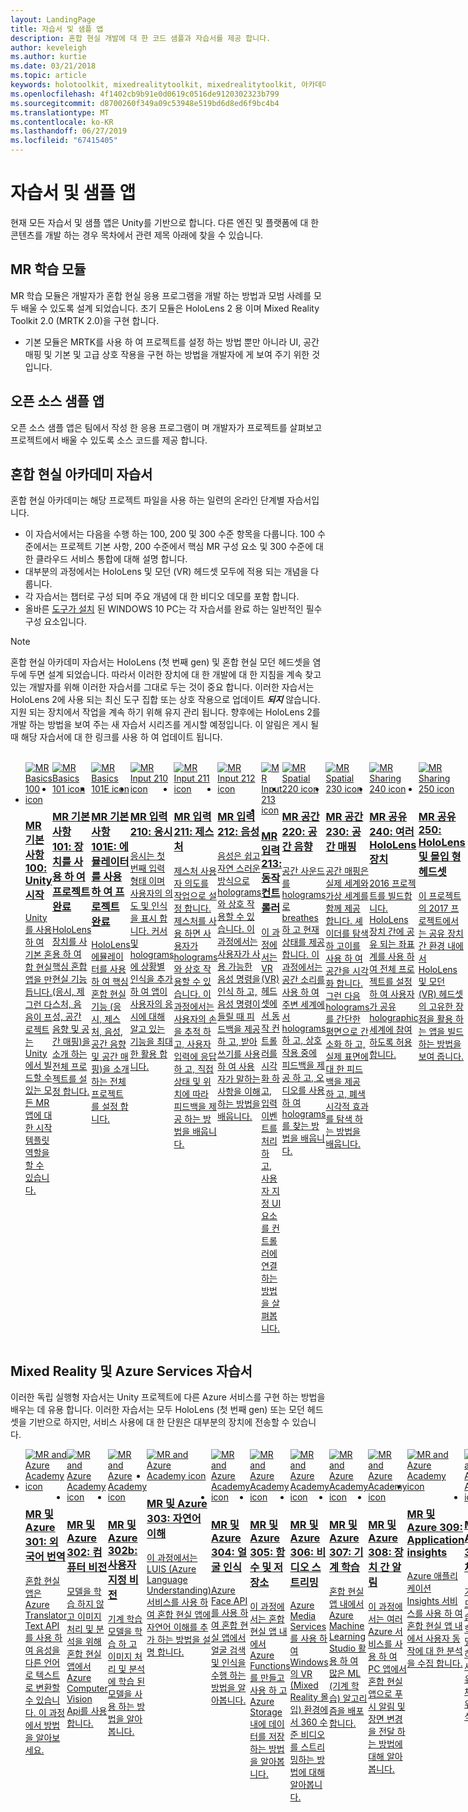 ```yaml
---
layout: LandingPage
title: 자습서 및 샘플 앱
description: 혼합 현실 개발에 대 한 코드 샘플과 자습서를 제공 합니다.
author: keveleigh
ms.author: kurtie
ms.date: 03/21/2018
ms.topic: article
keywords: holotoolkit, mixedrealitytoolkit, mixedrealitytoolkit, 아카데미, 자습서
ms.openlocfilehash: 4f1402cb9b91e0d0619c0516de9120302323b799
ms.sourcegitcommit: d8700260f349a09c53948e519bd6d8ed6f9bc4b4
ms.translationtype: MT
ms.contentlocale: ko-KR
ms.lasthandoff: 06/27/2019
ms.locfileid: "67415405"
---
```

# <a name="tutorials-and-sample-apps"></a>자습서 및 샘플 앱

현재 모든 자습서 및 샘플 앱은 Unity를 기반으로 합니다.  다른 엔진 및 플랫폼에 대 한 콘텐츠를 개발 하는 경우 목차에서 관련 제목 아래에 찾을 수 있습니다.

## <a name="mr-learning-modules"></a>MR 학습 모듈

MR 학습 모듈은 개발자가 혼합 현실 응용 프로그램을 개발 하는 방법과 모범 사례를 모두 배울 수 있도록 설계 되었습니다.  초기 모듈은 HoloLens 2 용 이며 Mixed Reality Toolkit 2.0 (MRTK 2.0)을 구현 합니다.
* 기본 모듈은 MRTK를 사용 하 여 프로젝트를 설정 하는 방법 뿐만 아니라 UI, 공간 매핑 및 기본 및 고급 상호 작용을 구현 하는 방법을 개발자에 게 보여 주기 위한 것입니다.

## <a name="open-source-sample-apps"></a>오픈 소스 샘플 앱

오픈 소스 샘플 앱은 팀에서 작성 한 응용 프로그램이 며 개발자가 프로젝트를 살펴보고 프로젝트에서 배울 수 있도록 소스 코드를 제공 합니다.

## <a name="mixed-reality-academy-tutorials"></a>혼합 현실 아카데미 자습서

혼합 현실 아카데미는 해당 프로젝트 파일을 사용 하는 일련의 온라인 단계별 자습서입니다. 
* 이 자습서에서는 다음을 수행 하는 100, 200 및 300 수준 항목을 다룹니다. 100 수준에서는 프로젝트 기본 사항, 200 수준에서 핵심 MR 구성 요소 및 300 수준에 대 한 클라우드 서비스 통합에 대해 설명 합니다.
* 대부분의 과정에서는 HoloLens 및 모던 (VR) 헤드셋 모두에 적용 되는 개념을 다룹니다. 
* 각 자습서는 챕터로 구성 되며 주요 개념에 대 한 비디오 데모를 포함 합니다. 
* 올바른 [도구가 설치](install-the-tools.md) 된 WINDOWS 10 PC는 각 자습서를 완료 하는 일반적인 필수 구성 요소입니다.

>[!NOTE]
>혼합 현실 아카데미 자습서는 HoloLens (첫 번째 gen) 및 혼합 현실 모던 헤드셋을 염두에 두면 설계 되었습니다.  따라서 이러한 장치에 대 한 개발에 대 한 지침을 계속 찾고 있는 개발자를 위해 이러한 자습서를 그대로 두는 것이 중요 합니다.  이러한 자습서는 HoloLens 2에 사용 되는 최신 도구 집합 또는 상호 작용으로 업데이트 **_되지_** 않습니다.  지원 되는 장치에서 작업을 계속 하기 위해 유지 관리 됩니다. 향후에는 HoloLens 2를 개발 하는 방법을 보여 주는 새 자습서 시리즈를 게시할 예정입니다.  이 알림은 게시 될 때 해당 자습서에 대 한 링크를 사용 하 여 업데이트 됩니다.

<br>
<ul id="cardtypes-W" class="cardsW panelContent" style="display: flex; margin-top: 0px;">
                            <li>
                                    <a href="holograms-100.md" title="MR 기본 사항 100" data-linktype="absolute-path">
                                    <div class="cardSize">
                                        <div class="cardPadding">
                                            <div class="card">
                                                <div class="cardImageOuter">
                                                    <div class="cardImage">
                                                        <img src="images/Holograms100.jpg" alt="MR Basics 100 icon">
                                                    </div>
                                                </div>
                                                <div class="cardText">
                                                    <h3>MR 기본 사항 100: Unity 시작</h3>
                                                    <p>Unity를 사용 하 여 기본 혼합 현실 앱을 만듭니다. 그런 다음이 프로젝트는 Unity에서 빌드할 수 있는 모든 MR 앱에 대 한 시작 템플릿 역할을 할 수 있습니다.</p>
                                                </div>
                                            </div>
                                        </div>
                                    </div>
                               </a>
                            </li>
                            <li>
                                  <a href="holograms-101.md" title="MR 기본 사항 101" data-linktype="absolute-path">
                                    <div class="cardSize">
                                        <div class="cardPadding">
                                            <div class="card">
                                                <div class="cardImageOuter">
                                                    <div class="cardImage">
                                                        <img src="images/Holograms101.jpg" alt="MR Basics 101 icon">
                                                    </div>
                                                </div>
                                                <div class="cardText">
                                                    <h3>MR 기본 사항 101: 장치를 사용 하 여 프로젝트 완료</h3>
                                                    <p>HoloLens 장치를 사용 하 여 핵심 혼합 현실 기능 (응시, 제스처, 음성, 공간 음향 및 공간 매핑)을 소개 하는 전체 프로젝트를 설정 합니다.</p>
                                                </div>
                                            </div>
                                        </div>
                                    </div>
                               </a>
                            </li>
                            <li>
                                <a href="holograms-101e.md" title="MR 기본 사항 101E" data-linktype="absolute-path">
                                    <div class="cardSize">
                                        <div class="cardPadding">
                                            <div class="card">
                                                <div class="cardImageOuter">
                                                    <div class="cardImage">
                                                        <img src="images/Holograms101E.jpg" alt="MR Basics 101E icon">
                                                    </div>
                                                </div>
                                                <div class="cardText">
                                                    <h3>MR 기본 사항 101E: 에뮬레이터를 사용 하 여 프로젝트 완료</h3>
                                                    <p>HoloLens 에뮬레이터를 사용 하 여 핵심 혼합 현실 기능 (응시, 제스처, 음성, 공간 음향 및 공간 매핑)을 소개 하는 전체 프로젝트를 설정 합니다.</p>
                                                </div>
                                            </div>
                                        </div>
                                    </div>
                                  </a>
                            </li>
                            <li>
                             <a href="holograms-210.md" title="MR 입력 210" data-linktype="absolute-path">
                              <div class="cardSize">
                                  <div class="cardPadding">
                                      <div class="card">
                                          <div class="cardImageOuter">
                                              <div class="cardImage">
                                                  <img src="images/Holograms210.jpg" alt="MR Input 210 icon">
                                              </div>
                                          </div>
                                          <div class="cardText">
                                              <h3>MR 입력 210: 응시</h3>
                                              <p>응시는 첫 번째 입력 형태 이며 사용자의 의도 및 인식을 표시 합니다. 커서 및 holograms에 상황별 인식을 추가 하 여 앱이 사용자의 응시에 대해 알고 있는 기능을 최대한 활용 합니다.</p>
                                          </div>
                                      </div>
                                  </div>
                              </div>
                               </a>
                            </li>
                            <li>
                            <a href="holograms-211.md" title="MR 입력 211" data-linktype="absolute-path">
                              <div class="cardSize">
                                  <div class="cardPadding">
                                      <div class="card">
                                          <div class="cardImageOuter">
                                              <div class="cardImage">
                                                  <img src="images/Holograms211.jpg" alt="MR Input 211 icon">
                                              </div>
                                          </div>
                                          <div class="cardText">
                                              <h3>MR 입력 211: 제스처</h3>
                                              <p>제스처 사용자 의도를 작업으로 설정 합니다. 제스처를 사용 하면 사용자가 holograms와 상호 작용할 수 있습니다. 이 과정에서는 사용자의 손을 추적 하 고, 사용자 입력에 응답 하 고, 직접 상태 및 위치에 따라 피드백을 제공 하는 방법을 배웁니다.</p>
                                          </div>
                                      </div>
                                  </div>
                              </div>
                              </a>
                            </li>         
                            <li>
                             <a href="holograms-212.md" title="MR 입력 212" data-linktype="absolute-path">
                              <div class="cardSize">
                                  <div class="cardPadding">
                                      <div class="card">
                                          <div class="cardImageOuter">
                                              <div class="cardImage">
                                                  <img src="images/Holograms212.jpg" alt="MR Input 212 icon">
                                              </div>
                                          </div>
                                          <div class="cardText">
                                              <h3>MR 입력 212: 음성</h3>
                                              <p>음성은 쉽고 자연 스러운 방식으로 holograms와 상호 작용할 수 있습니다. 이 과정에서는 사용자가 사용 가능한 음성 명령을 인식 하 고, 음성 명령이 들릴 때 피드백을 제공 하 고, 받아쓰기를 사용 하 여 사용자가 말하는 사항을 이해 하는 방법을 배웁니다.</p>
                                          </div>
                                      </div>
                                  </div>
                              </div>
                              </a>
                            </li>
                             <li>
                              <a href="mixed-reality-213.md" title="MR 입력 213" data-linktype="absolute-path">
                              <div class="cardSize">
                                  <div class="cardPadding">
                                      <div class="card">
                                          <div class="cardImageOuter">
                                              <div class="cardImage">
                                                  <img src="images/MR213v2.jpg" alt="MR Input 213 icon">
                                              </div>
                                          </div>
                                          <div class="cardText">
                                              <h3>MR 입력 213: 동작 컨트롤러</h3>
                                              <p>이 과정에서는 VR (VR) 헤드셋에서 동작 컨트롤러를 시각화 하 고, 입력 이벤트를 처리 하 고, 사용자 지정 UI 요소를 컨트롤러에 연결 하는 방법을 살펴봅니다.</p>
                                          </div>
                                      </div>
                                  </div>
                              </div>
                              </a>
                            </li>   
                              <li>
                              <a href="holograms-220.md" title="MR 공간 220" data-linktype="absolute-path">
                              <div class="cardSize">
                                  <div class="cardPadding">
                                      <div class="card">
                                          <div class="cardImageOuter">
                                              <div class="cardImage">
                                                  <img src="images/Holograms220b.jpg" alt="MR Spatial 220 icon">
                                              </div>
                                          </div>
                                          <div class="cardText">
                                              <h3>MR 공간 220: 공간 음향</h3>
                                              <p>공간 사운드를 holograms로 breathes 하 고 현재 상태를 제공 합니다. 이 과정에서는 공간 소리를 사용 하 여 주변 세계에서 holograms 하 고, 상호 작용 중에 피드백을 제공 하 고, 오디오를 사용 하 여 holograms를 찾는 방법을 배웁니다.</p>
                                          </div>
                                      </div>
                                  </div>
                              </div>
                              </a>
                            </li>      
                               <li>
                               <a href="holograms-230.md" title="MR 공간 230" data-linktype="absolute-path">
                              <div class="cardSize">
                                  <div class="cardPadding">
                                      <div class="card">
                                          <div class="cardImageOuter">
                                              <div class="cardImage">
                                                  <img src="images/Holograms230.jpg" alt="MR Spatial 230 icon">
                                              </div>
                                          </div>
                                          <div class="cardText">
                                              <h3>MR 공간 230: 공간 매핑</h3>
                                              <p>공간 매핑은 실제 세계와 가상 세계를 함께 제공 합니다. 셰이더를 탐색 하 고이를 사용 하 여 공간을 시각화 합니다. 그런 다음 holograms를 간단한 평면으로 간소화 하 고, 실제 표면에 대 한 피드백을 제공 하 고, 폐색 시각적 효과를 탐색 하는 방법을 배웁니다.</p>
                                          </div>
                                      </div>
                                  </div>
                              </div>
                             </a>
                            </li> 
                                <li>
                                <a href="holograms-240.md" title="MR 공유 240" data-linktype="absolute-path">
                              <div class="cardSize">
                                  <div class="cardPadding">
                                      <div class="card">
                                          <div class="cardImageOuter">
                                              <div class="cardImage">
                                                  <img src="images/Holograms240.jpg" alt="MR Sharing 240 icon">
                                              </div>
                                          </div>
                                          <div class="cardText">
                                              <h3>MR 공유 240: 여러 HoloLens 장치</h3>
                                              <p>2016 프로젝트를 빌드합니다. HoloLens 장치 간에 공유 되는 좌표계를 사용 하 여 전체 프로젝트를 설정 하 여 사용자가 공유 holographic 세계에 참여 하도록 허용 합니다.</p>
                                          </div>
                                      </div>
                                  </div>
                              </div>
                             </a>
                            </li> 
                                 <li>
                                   <a href="mixed-reality-250.md" title="MR 공유 250" data-linktype="absolute-path">
                              <div class="cardSize">
                                  <div class="cardPadding">
                                      <div class="card">
                                          <div class="cardImageOuter">
                                              <div class="cardImage">
                                                  <img src="images/MR250-new.jpg" alt="MR Sharing 250 icon">
                                              </div>
                                          </div>
                                          <div class="cardText">
                                              <h3>MR 공유 250: HoloLens 및 몰입 형 헤드셋</h3>
                                              <p>이 프로젝트의 2017 프로젝트에서는 공유 장치 간 환경 내에서 HoloLens 및 모던 (VR) 헤드셋의 고유한 장점을 활용 하는 앱을 빌드하는 방법을 보여 줍니다.</p>
                                          </div>
                                      </div>
                                  </div>
                              </div>
                              </a>
                            </li> 
</ul>

## <a name="mixed-reality-and-azure-services-tutorials"></a>Mixed Reality 및 Azure Services 자습서

이러한 독립 실행형 자습서는 Unity 프로젝트에 다른 Azure 서비스를 구현 하는 방법을 배우는 데 유용 합니다.  이러한 자습서는 모두 HoloLens (첫 번째 gen) 또는 모던 헤드셋을 기반으로 하지만, 서비스 사용에 대 한 단원은 대부분의 장치에 전송할 수 있습니다.

<ul id="cardtypes-W" class="cardsW panelContent" style="display: flex; margin-top: 0px;">
    <li>
                                   <a href="mr-azure-301.md" title="MR 및 Azure 301" data-linktype="absolute-path">
                              <div class="cardSize">
                                  <div class="cardPadding">
                                      <div class="card">
                                          <div class="cardImageOuter">
                                              <div class="cardImage">
                                                  <img src="images/MR-Azure-AcademyTile.jpg" alt="MR and Azure Academy icon">
                                              </div>
                                          </div>
                                          <div class="cardText">
                                              <h3>MR 및 Azure 301: 외국어 번역</h3>
                                              <p>혼합 현실 앱은 Azure Translator Text API를 사용 하 여 음성을 다른 언어로 텍스트로 변환할 수 있습니다. 이 과정에서 방법을 알아보세요.</p>
                                          </div>
                                      </div>
                                  </div>
                              </div>
                              </a>
                            </li>
                                 <li>
                                   <a href="mr-azure-302.md" title="MR 및 Azure 302" data-linktype="absolute-path">
                              <div class="cardSize">
                                  <div class="cardPadding">
                                      <div class="card">
                                          <div class="cardImageOuter">
                                              <div class="cardImage">
                                                  <img src="images/MR-Azure-AcademyTile.jpg" alt="MR and Azure Academy icon">
                                              </div>
                                          </div>
                                          <div class="cardText">
                                              <h3>MR 및 Azure 302: 컴퓨터 비전</h3>
                                              <p>모델을 학습 하지 않고 이미지 처리 및 분석을 위해 혼합 현실 앱에서 Azure Computer Vision Api를 사용 합니다.</p>
                                          </div>
                                      </div>
                                  </div>
                              </div>
                              </a>
                            </li>
                                 <li>
                                   <a href="mr-azure-302b.md" title="MR 및 Azure 302b" data-linktype="absolute-path">
                              <div class="cardSize">
                                  <div class="cardPadding">
                                      <div class="card">
                                          <div class="cardImageOuter">
                                              <div class="cardImage">
                                                  <img src="images/MR-Azure-AcademyTile.jpg" alt="MR and Azure Academy icon">
                                              </div>
                                          </div>
                                          <div class="cardText">
                                              <h3>MR 및 Azure 302b: 사용자 지정 비전</h3>
                                              <p>기계 학습 모델을 학습 하 고 이미지 처리 및 분석에 학습 된 모델을 사용 하는 방법을 알아봅니다.</p>
                                          </div>
                                      </div>
                                  </div>
                              </div>
                              </a>
                            </li>                            
                                 <li>
                                   <a href="mr-azure-303.md" title="MR 및 Azure 303" data-linktype="absolute-path">
                              <div class="cardSize">
                                  <div class="cardPadding">
                                      <div class="card">
                                          <div class="cardImageOuter">
                                              <div class="cardImage">
                                                  <img src="images/MR-Azure-AcademyTile.jpg" alt="MR and Azure Academy icon">
                                              </div>
                                          </div>
                                          <div class="cardText">
                                              <h3>MR 및 Azure 303: 자연어 이해</h3>
                                              <p>이 과정에서는 LUIS (Azure Language Understanding) 서비스를 사용 하 여 혼합 현실 앱에 자연어 이해를 추가 하는 방법을 설명 합니다.</p>
                                          </div>
                                      </div>
                                  </div>
                              </div>
                              </a>
                            </li>
                                 <li>
                                   <a href="mr-azure-304.md" title="MR 및 Azure 304" data-linktype="absolute-path">
                              <div class="cardSize">
                                  <div class="cardPadding">
                                      <div class="card">
                                          <div class="cardImageOuter">
                                              <div class="cardImage">
                                                  <img src="images/MR-Azure-AcademyTile.jpg" alt="MR and Azure Academy icon">
                                              </div>
                                          </div>
                                          <div class="cardText">
                                              <h3>MR 및 Azure 304: 얼굴 인식</h3>
                                              <p>Azure Face API를 사용 하 여 혼합 현실 앱에서 얼굴 검색 및 인식을 수행 하는 방법을 알아봅니다.</p>
                                          </div>
                                      </div>
                                  </div>
                              </div>
                              </a>
                            </li>
                                 <li>
                                   <a href="mr-azure-305.md" title="MR 및 Azure 305" data-linktype="absolute-path">
                              <div class="cardSize">
                                  <div class="cardPadding">
                                      <div class="card">
                                          <div class="cardImageOuter">
                                              <div class="cardImage">
                                                  <img src="images/MR-Azure-AcademyTile.jpg" alt="MR and Azure Academy icon">
                                              </div>
                                          </div>
                                          <div class="cardText">
                                              <h3>MR 및 Azure 305: 함수 및 저장소</h3>
                                              <p>이 과정에서는 혼합 현실 앱 내에서 Azure Functions를 만들고 사용 하 고 Azure Storage 내에 데이터를 저장 하는 방법을 알아봅니다.</p>
                                          </div>
                                      </div>
                                  </div>
                              </div>
                              </a>
                            </li>
                                 <li>
                                   <a href="mr-azure-306.md" title="MR 및 Azure 306" data-linktype="absolute-path">
                              <div class="cardSize">
                                  <div class="cardPadding">
                                      <div class="card">
                                          <div class="cardImageOuter">
                                              <div class="cardImage">
                                                  <img src="images/MR-Azure-AcademyTile.jpg" alt="MR and Azure Academy icon">
                                              </div>
                                          </div>
                                          <div class="cardText">
                                              <h3>MR 및 Azure 306: 비디오 스트리밍</h3>
                                              <p>Azure Media Services를 사용 하 여 Windows의 VR (Mixed Reality 몰입) 환경에서 360 수준 비디오를 스트리밍하는 방법에 대해 알아봅니다.</p>
                                          </div>
                                      </div>
                                  </div>
                              </div>
                              </a>
                            </li>
                                 <li>
                                   <a href="mr-azure-307.md" title="MR 및 Azure 307" data-linktype="absolute-path">
                              <div class="cardSize">
                                  <div class="cardPadding">
                                      <div class="card">
                                          <div class="cardImageOuter">
                                              <div class="cardImage">
                                                  <img src="images/MR-Azure-AcademyTile.jpg" alt="MR and Azure Academy icon">
                                              </div>
                                          </div>
                                          <div class="cardText">
                                              <h3>MR 및 Azure 307: 기계 학습</h3>
                                              <p>혼합 현실 앱 내에서 Azure Machine Learning Studio 활용 하 여 많은 ML (기계 학습) 알고리즘을 배포 합니다.</p>
                                          </div>
                                      </div>
                                  </div>
                              </div>
                              </a>
                            </li>
                                 <li>
                                   <a href="mr-azure-308.md" title="MR 및 Azure 308" data-linktype="absolute-path">
                              <div class="cardSize">
                                  <div class="cardPadding">
                                      <div class="card">
                                          <div class="cardImageOuter">
                                              <div class="cardImage">
                                                  <img src="images/MR-Azure-AcademyTile.jpg" alt="MR and Azure Academy icon">
                                              </div>
                                          </div>
                                          <div class="cardText">
                                              <h3>MR 및 Azure 308: 장치 간 알림</h3>
                                              <p>이 과정에서는 여러 Azure 서비스를 사용 하 여 PC 앱에서 혼합 현실 앱으로 푸시 알림 및 장면 변경을 전달 하는 방법에 대해 알아봅니다.</p>
                                          </div>
                                      </div>
                                  </div>
                              </div>
                              </a>
                            </li>
                                 <li>
                                   <a href="mr-azure-309.md" title="MR 및 Azure 309" data-linktype="absolute-path">
                              <div class="cardSize">
                                  <div class="cardPadding">
                                      <div class="card">
                                          <div class="cardImageOuter">
                                              <div class="cardImage">
                                                  <img src="images/MR-Azure-AcademyTile.jpg" alt="MR and Azure Academy icon">
                                              </div>
                                          </div>
                                          <div class="cardText">
                                              <h3>MR 및 Azure 309: Application insights</h3>
                                              <p>Azure 애플리케이션 Insights 서비스를 사용 하 여 혼합 현실 앱 내에서 사용자 동작에 대 한 분석을 수집 합니다.</p>
                                          </div>
                                      </div>
                                  </div>
                              </div>
                              </a>
                            </li> 
                                 <li>
                                   <a href="mr-azure-310.md" title="MR 및 Azure 310" data-linktype="absolute-path">
                              <div class="cardSize">
                                  <div class="cardPadding">
                                      <div class="card">
                                          <div class="cardImageOuter">
                                              <div class="cardImage">
                                                  <img src="images/MR-Azure-AcademyTile.jpg" alt="MR and Azure Academy icon">
                                              </div>
                                          </div>
                                          <div class="cardText">
                                              <h3>MR 및 Azure 310: 개체 검색</h3>
                                              <p>기계 학습 모델을 학습 하 고 학습 된 모델을 사용 하 여 실제 세계에서 유사한 개체와 해당 위치를 인식 합니다.</p>
                                          </div>
                                      </div>
                                  </div>
                              </div>
                              </a>
                            </li> 
                                 <li>
                                   <a href="mr-azure-311.md" title="MR 및 Azure 311" data-linktype="absolute-path">
                              <div class="cardSize">
                                  <div class="cardPadding">
                                      <div class="card">
                                          <div class="cardImageOuter">
                                              <div class="cardImage">
                                                  <img src="images/MR-Azure-AcademyTile.jpg" alt="MR and Azure Academy icon">
                                              </div>
                                          </div>
                                          <div class="cardText">
                                              <h3>MR 및 Azure 311: Microsoft Graph</h3>
                                              <p>혼합 현실 앱 내에서 Microsoft Graph services에 연결 하는 방법에 대해 알아봅니다.</p>
                                          </div>
                                      </div>
                                  </div>
                              </div>
                              </a>
                            </li> 
                                 <li>
                                   <a href="mr-azure-312.md" title="MR 및 Azure 312" data-linktype="absolute-path">
                              <div class="cardSize">
                                  <div class="cardPadding">
                                      <div class="card">
                                          <div class="cardImageOuter">
                                              <div class="cardImage">
                                                  <img src="images/MR-Azure-AcademyTile.jpg" alt="MR and Azure Academy icon">
                                              </div>
                                          </div>
                                          <div class="cardText">
                                              <h3>MR 및 Azure 312: Bot 통합</h3>
                                              <p>Microsoft Bot Framework v4를 사용 하 여 봇을 만들어 배포 하 고 혼합 현실 앱에서 통신 합니다.</p>
                                          </div>
                                      </div>
                                  </div>
                              </div>
                              </a>
                            </li> 
                                 <li>
                                   <a href="mr-azure-313.md" title="MR 및 Azure 313" data-linktype="absolute-path">
                              <div class="cardSize">
                                  <div class="cardPadding">
                                      <div class="card">
                                          <div class="cardImageOuter">
                                              <div class="cardImage">
                                                  <img src="images/MR-Azure-AcademyTile.jpg" alt="MR and Azure Academy icon">
                                              </div>
                                          </div>
                                          <div class="cardText">
                                              <h3>MR 및 Azure 313: IoT Hub 서비스</h3>
                                              <p>가상 머신에서 Azure IoT Hub 서비스를 구현 하 고 HoloLens에서 데이터를 시각화 하는 방법을 알아봅니다.</p>
                                          </div>
                                      </div>
                                  </div>
                              </div>
                              </a>
                            </li> 
</ul>
